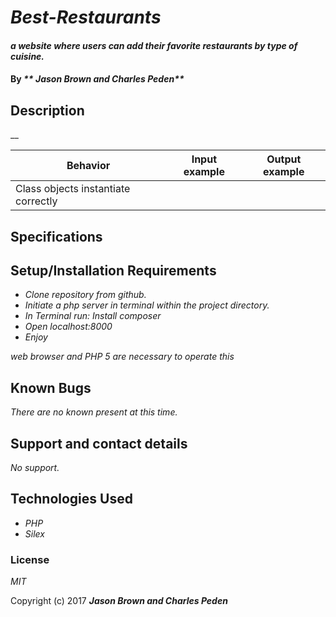 # _Best-Restaurants_

#### _a website where users can add their favorite restaurants by type of cuisine._

#### By _** Jason Brown and Charles Peden**_

## Description

__


| Behavior                           |   Input example   |  Output example |
|------------------------------------|:-----------------:|:---------------:|
|Class objects instantiate correctly     | | |


## Specifications


## Setup/Installation Requirements


* _Clone repository from github._
* _Initiate a php server in terminal within the project directory._
* _In Terminal run: Install composer_
* _Open localhost:8000_
* _Enjoy_

_web browser and PHP 5 are necessary to operate this_

## Known Bugs

_There are no known present at this time._

## Support and contact details

_No support._

## Technologies Used

* _PHP_
* _Silex_

### License

*MIT*

Copyright (c) 2017 **_Jason Brown and Charles Peden_**

